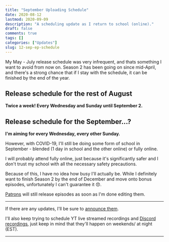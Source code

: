```yaml
---
title: "September Uploading Schedule"
date: 2020-08-12
lastmod: 2020-09-09
description: "A scheduling update as I return to school (online)."
draft: false
comments: true
tags: []
categories: ["Updates"]
slug: 12-sep-ep-schedule
---
```


My May - July release schedule was very infrequent, and thats something I want to avoid from now on. Season 2 has been going on since mid-April, and there's a strong chance that if I stay with the schedule, it can be finished by the end of the year.

## Release schedule for the rest of August

**Twice a week! Every Wednesday and Sunday until September 2.**

## Release schedule for the September...?

**I'm aiming for every Wednesday, every other Sunday.**

However, with COVID-19, I'll still be doing some form of school in September - blended (1 day in school and the other online) or fully online.

I will probably attend fully online, just because it's significantly safer and I don't trust my school with all the necessary safety precautions.

Because of this, I have no idea how busy I'll actually be. While I definitely want to finish Season 2 by the end of December and move onto bonus episodes, unfortunately I can't guarantee it 😞.

[Patrons](/support) will still release episodes as soon as I'm done editing them.

---

If there are any updates, I'll be sure to [announce them](/links).

I'll also keep trying to schedule YT live streamed recordings and [Discord recordings](/links), just keep in mind that they'll happen on weekends/ at night (EST).

---

